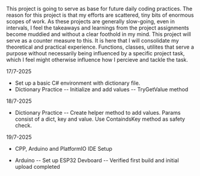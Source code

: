 This project is going to serve as base for future daily coding practices. The reason for this project is that my efforts are scattered, tiny bits of enormous scopes of work. As these projects are generally slow-going, even in intervals, I feel the takeaways and learnings from the project assignments become muddied and without a clear foothold in my mind. This project will serve as a counter measure to this. It is here that I will consolidate my theoretical and practical experience. Functions, classes, utilites that serve a purpose without necessarily being influenced by a specific project task, which I feel might otherwise influence how I percieve and tackle the task.

17/7-2025
* Set up a basic C# environment with dictionary file.
* Dictionary Practice
-- Initialize and add values
-- TryGetValue method

18/7-2025
* Dictionary Practice
-- Create helper method to add values. Params consist of a dict, key and value. Use ContaindsKey method as safety check.

19/7-2025
* CPP, Arduino and PlatformIO IDE Setup

* Arduino
-- Set up ESP32 Devboard
-- Verified first build and initial upload completed
